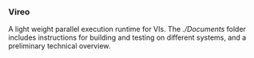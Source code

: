### Vireo

A light weight parallel execution runtime for VIs. 
The *./Documents* folder includes instructions for building and testing on different systems, and a preliminary technical overview.

